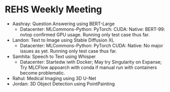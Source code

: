 # REHS Weekly Meeting

- Aashray: Question Answering using BERT-Large
  - Datacenter: MLCommons-Python: PyTorch: CUDA: Native: BERT-99: nvtop confirmed GPU usage. Running only test case thus far.
- Landon: Text to Image using Stable Diffusion XL
  - Datacenter: MLCommons-Python: PyTorch CUDA: Native: No major issues as yet. Running only test case thus far. 
- Samhita: Speech to Text using Whisper
  - Datacenter: Startedw iwth Docker; May try Singularity on Expanse; Try MLCFlow appoarch with conda if manual run with containers become problematic. 
- Rahul: Medical Imaging using 3D U-Net
- Jordan: 3D Object Detection using PointPainting
